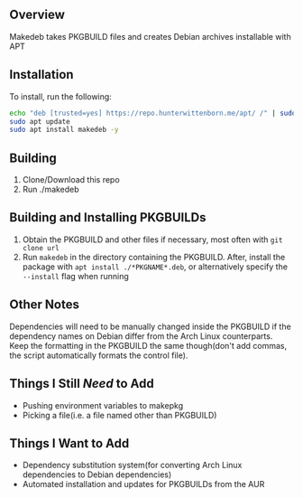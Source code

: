 ## Overview ##
Makedeb takes PKGBUILD files and creates Debian archives installable with APT

## Installation ##
To install, run the following:
```sh
echo "deb [trusted=yes] https://repo.hunterwittenborn.me/apt/ /" | sudo tee /etc/apt/sources.list.d/hunterwittenborn.me.list
sudo apt update
sudo apt install makedeb -y
```

## Building ##
1. Clone/Download this repo
2. Run ./makedeb

## Building and Installing PKGBUILDs ##
1. Obtain the PKGBUILD and other files if necessary, most often with `git clone url`
2. Run `makedeb` in the directory containing the PKGBUILD. After, install the package with `apt install ./*PKGNAME*.deb`, or alternatively specify the `--install` flag when running

## Other Notes ##
Dependencies will need to be manually changed inside the PKGBUILD if the dependency names on Debian differ from the Arch Linux counterparts. Keep the formatting in the PKGBUILD the same though(don't add commas, the script automatically formats the control file).

## Things I Still *Need* to Add ##
- Pushing environment variables to makepkg
- Picking a file(i.e. a file named other than PKGBUILD)

## Things I Want to Add ##
- Dependency substitution system(for converting Arch Linux dependencies to Debian dependencies)
- Automated installation and updates for PKGBUILDs from the AUR
